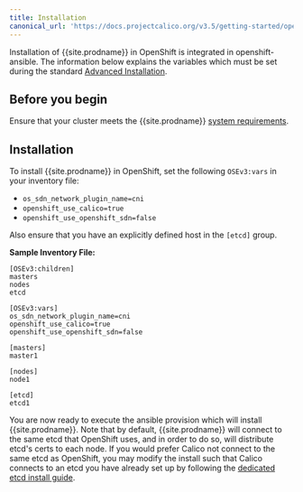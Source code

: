 ```yaml
---
title: Installation
canonical_url: 'https://docs.projectcalico.org/v3.5/getting-started/openshift/installation'
---
```


Installation of {{site.prodname}} in OpenShift is integrated in openshift-ansible.
The information below explains the variables which must be set during
the standard [Advanced Installation](https://docs.openshift.org/latest/install_config/install/advanced_install.html#configuring-cluster-variables).

## Before you begin

Ensure that your cluster meets the {{site.prodname}} [system requirements](requirements).

## Installation

To install {{site.prodname}} in OpenShift, set the following `OSEv3:vars` in your
inventory file:

  - `os_sdn_network_plugin_name=cni`
  - `openshift_use_calico=true`
  - `openshift_use_openshift_sdn=false`

Also ensure that you have an explicitly defined host in the `[etcd]` group.

**Sample Inventory File:**

```
[OSEv3:children]
masters
nodes
etcd

[OSEv3:vars]
os_sdn_network_plugin_name=cni
openshift_use_calico=true
openshift_use_openshift_sdn=false

[masters]
master1

[nodes]
node1

[etcd]
etcd1
```

You are now ready to execute the ansible provision which will install {{site.prodname}}. Note that by default,
{{site.prodname}} will connect to the same etcd that OpenShift uses, and in order to do so, will distribute etcd's
certs to each node. If you would prefer Calico not connect to the same etcd as OpenShift, you may modify the install
such that Calico connects to an etcd you have already set up by following the [dedicated etcd install guide](dedicated-etcd).

